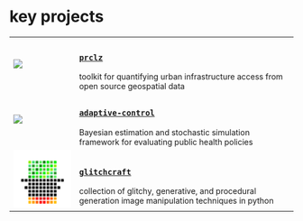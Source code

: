 # key projects

<table>
<tr>
  <td><img src="https://github.com/mansueto-institute/prclz/blob/master/docs/logo.svg" width="192"></td>
  <td>  
    <div><a href="https://github.com/mansueto-institute/prclz"><h3><code>prclz</code></h3></a></div>
    <div>toolkit for quantifying urban infrastructure access from open source geospatial data</div>
</td>
</tr>  <tr></tr>  
<tr>
  <td><img src="https://github.com/mansueto-institute/adaptive-control/blob/master/docs/logo.svg" width="192"></td>
  <td>  
    <div><a href="https://github.com/mansueto-institute/adaptive-control"><h3><code>adaptive-control</code></h3></a></div>
    <div> Bayesian estimation and stochastic simulation framework for evaluating public health policies </div>
</td>
</tr>  <tr></tr>
<tr>
  <td><img src="https://github.com/satejsoman/glitchcraft/blob/master/logo/logo.png" width="192"></td>
  <td>  
    <div><a href="https://github.com/satejsoman/glitchcraft"><h3><code>glitchcraft</code></h3></a></div>
    <div> collection of glitchy, generative, and procedural generation image manipulation techniques in python
</td>
</tr>  
</table>
